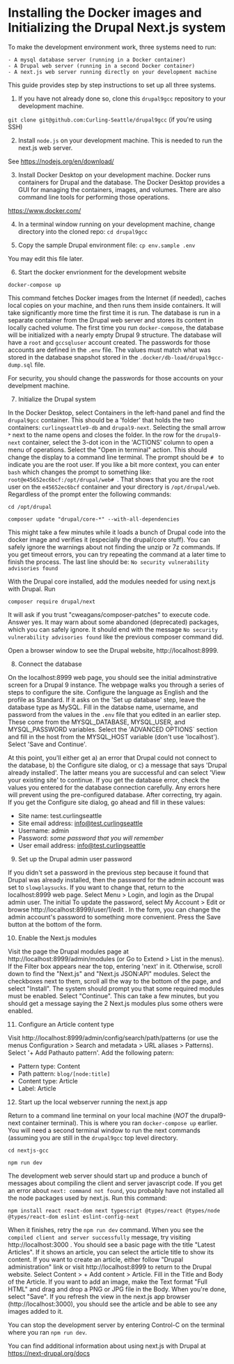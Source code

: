 # Installing the Docker images and Initializing the Drupal Next.js system

To make the development environment work, three systems need to run:

	- A mysql database server (running in a Docker container)
	- A Drupal web server (running in a second Docker container)
	- A next.js web server running directly on your development machine

This guide provides step by step instructions to set up all three systems.

1. If you have not already done so, clone this `drupal9gcc` repository
to your development machine.

`git clone git@github.com:Curling-Seattle/drupal9gcc` (if you're using SSH)

2. Install `node.js` on your development machine. This is needed to run the
next.js web server.

See https://nodejs.org/en/download/

3. Install Docker Desktop on your development machine. Docker runs
containers for Drupal and the database. The Docker Desktop provides a GUI
for managing the containers, images, and volumes. There are also command
line tools for performing those operations.

https://www.docker.com/

4. In a terminal window running on your development machine,
change directory into the cloned repo: `cd drupal9gcc`

5. Copy the sample Drupal environment file: `cp env.sample .env`

You may edit this file later.

6. Start the docker envrionment for the development website

`docker-compose up`

This command fetches Docker images from the Internet (if needed),
caches local copies on your machine, and then runs them inside
containers.  It will take significantly more time the first time it is
run.  The database is run in a separate container from the Drupal web
server and stores its content in locally cached volume.  The first
time you run `docker-compose`, the database will be initialized with a
nearly empty Drupal 9 structure.  The database will have a `root` and
`gccsqluser` account created.  The passwords for those accounts are
defined in the `.env` file. The values must match what was stored in
the database snapshot stored in the `.docker/db-load/drupal9gcc-dump.sql`
file.

For security, you should change the passwords for those accounts on your
develpment machine.

7. Initialize the Drupal system

In the Docker Desktop, select Containers in the left-hand panel and
find the `drupal9gcc` container. This should be a 'folder' that holds
the two containers: `curlingseattle9-db` and `drupal9-next`. Selecting
the small arrow ˃ next to the name opens and closes the folder. In the row
for the  `drupal9-next` container, select the 3-dot icon in the 'ACTIONS'
column to open a menu of operations. Select the "Open in terminal" action.
This should change the display to a command line terminal. The prompt 
should be `# ` to indicate you are the root user. If you like a bit more
context, you can enter `bash` which changes the prompt to something like:
`root@e45652ec6bcf:/opt/drupal/web# `. That shows that you are the root
user on the `e45652ec6bcf` container and your directory is
`/opt/drupal/web`. Regardless of the prompt enter the following commands:

`cd /opt/drupal`

`composer update "drupal/core-*" --with-all-dependencies`

This might take a few minutes while it loads a bunch of Drupal code into the
docker image and verifies it (especially the drupal/core stuff). You can
safely ignore the warnings about not finding the unzip or 7z commands.
If you get timeout errors, you can try repeating the command at a later
time to finish the process.
The last line should be: `No security vulnerability advisories found`

With the Drupal core installed, add the modules needed for using next.js
with Drupal. Run

`composer require drupal/next`

It will ask if you trust "cweagans/composer-patches" to execute code.
Answer yes. It may warn about some abandoned (deprecated) packages,
which you can safely ignore. It should end with the message 
`No security vulnerability advisories found`
like the previous composer command did.

Open a browser window to see the Drupal website,
http://localhost:8999.

8. Connect the database

On the localhost:8999 web page, you should see the initial
adminstrative screen for a Drupal 9 instance.  The webpage walks you
through a series of steps to configure the site. Configure the
language as English and the profile as Standard. If it asks on the 'Set up
database' step, leave the database type as MySQL. Fill in the databse
name, username, and password from the values in the `.env` file that
you edited in an earlier step. These come from the MYSQL_DATABASE,
MYSQL_USER, and MYSQL_PASSWORD variables.  Select the 'ADVANCED
OPTIONS` section and fill in the host from the MYSQL_HOST variable
(don't use 'localhost'). Select 'Save and Continue'.

At this point, you'll either get a) an error that Drupal could not
connect to the database, b) the Configure site dialog, or c) a message
that says 'Drupal already installed'. The latter means you are
successful and can select 'View your existing site' to continue.  If
you get the database error, check the values you entered for the
database connection carefully. Any errors here will prevent using the
pre-configured database. After correcting, try again.
If you get the Configure site dialog, go ahead and fill in these values:

  - Site name: test.curlingseattle
  - Site email address: info@test.curlingseattle
  - Username: admin
  - Password: _some password that you will remember_
  - User email address: info@test.curlingseattle

9. Set up the Drupal admin user password

If you didn't set a password in the previous step because it found
that Drupal was already installed, then the password for the admin
account was set to `slowplaysucks`. If you want to change that,
return to the localhost:8999 web page.
Select Menu > Login, and login as the Drupal admin user.  The initial
  To update
the password, select My Account > Edit or browse
http://localhost:8999/user/1/edit . In the form, you can change the
admin account's password to something more convenient.  Press the Save
button at the bottom of the form.

10. Enable the Next.js modules

Visit the page the Drupal modules page at
http://localhost:8999/admin/modules (or Go to Extend > List in the
menus). If the Filter box appears near the top, entering 'next' in it.
Otherwise, scroll down to find the "Next.js" and "Next.js JSON:API"
modules.  Select the checkboxes next to them, scroll all the way to
the bottom of the page, and select "Install". The system should prompt
you that some required modules must be enabled. Select
"Continue". This can take a few minutes, but you should get a message
saying the 2 Next.js modules plus some others were enabled.

11. Configure an Article content type

Visit http://localhost:8999/admin/config/search/path/patterns (or use
the menus Configuration > Search and metadata > URL aliases > Patterns).
Select '+ Add Pathauto pattern'. Add the following patern:

  - Pattern type: Content
  - Path pattern: `blog/[node:title]`
  - Content type: Article
  - Label: Article
  
12. Start up the local webserver running the next.js app

Return to a command line terminal on your local machine (*NOT* the
drupal9-next container terminal). This is where you ran
`docker-compose up` earlier. You will need a second terminal window to
run the next commands (assuming you are still in the `drupal9gcc` top
level directory.

`cd nextjs-gcc`

`npm run dev`

The development web server should start up and produce a bunch of
messages about compiling the client and server javascript code.
If you get an error about `next: command not found`, you probably have not
installed all the node packages used by next.js. Run this command:

`npm install react react-dom next typescript @types/react @types/node @types/react-dom eslint eslint-config-next`

When it finishes, retry the `npm run dev` command.  When you see the
`compiled client and server successfully` message, try visiting
http://localhost:3000 .  You should see a basic page with the title
"Latest Articles".  If it shows an article, you can select the article
title to show its content. If you want to create an article, either follow
"Drupal administration" link or visit http://localhost:8999 to return to
the Drupal website. Select Content > + Add content > Article.
Fill in the Title and Body of the Article. If you want to add an image,
make the Text format "Full HTML" and drag and drop a PNG or JPG file in
the Body. When you're done, select "Save". If you refresh the view in
the next.js app browser (http://localhost:3000), you should see the
article and be able to see any images added to it.

You can stop the development server by entering Control-C on the
terminal where you ran `npm run dev`.

You can find additional information about using next.js with Drupal at
https://next-drupal.org/docs












